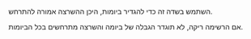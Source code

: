 השתמש בשדה זה כדי להגדיר ביומות, היכן ההשרצה אמורה להתרחש.

אם הרשימה ריקה, לא תוגדר הגבלה של ביומה והשרצה מתרחשים בכל הביומות.